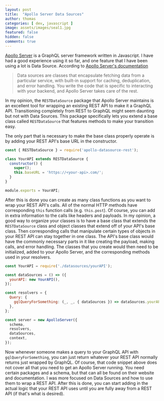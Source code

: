 ```yaml
---
layout: post
title:  "Apollo Server Data Sources"
author: thomas
categories: [ dev, javascript ]
image: assets/images/seal1.jpg
featured: false
hidden: false
comments: true
---
```

[Apollo Server](https://www.apollographql.com/docs/apollo-server/) is a GraphQL server framework written in Javascript. I have had a good experience using it so far, and one feature that I have been using a lot is Data Source. According to [Apollo Server's documentation](https://www.apollographql.com/docs/apollo-server/data/data-sources/)

>Data sources are classes that encapsulate fetching data from a particular service, with built-in support for caching, deduplication, and error handling. You write the code that is specific to interacting with your backend, and Apollo Server takes care of the rest.

In my opinion, the `RESTDataSource` package that Apollo Server maintains is an excellent tool for wrapping an existing REST API to make it a GraphQL API. Transitioning completely from REST to GraphQL might seem daunting but not with Data Sources. This package specifically lets you extend a base class called `RESTDataSource` that features methods to make your transition easy.

The only part that is necessary to make the base class properly operate is by adding your REST API's base URL in the constructor.
```javascript
const { RESTDataSource } = require('apollo-datasource-rest');

class YourAPI extends RESTDataSource {
  constructor() {
    super();
    this.baseURL = 'https://<your-api>.com/';
  }
}

module.exports = YourAPI;
```

After this is done you can create as many class functions as you want to wrap your REST API's calls. All of the normal HTTP methods have corresponding `this` function calls (e.g. `this.post`). Of course, you can add in extra information to the calls like headers and payloads. In my opinion, a good way to organize your classes is to have a base class that extends the `RESTDataSource` class and object classes that extend off of your API's base class. Then corresponding calls that manipulate certain types of objects in your REST API can stay together in one class. The API's base class would have the commonly necessary parts in it like creating the payload, making calls, and error handling. The classes that you create would then need to be initialized, added to your Apollo Server, and the corresponding methods used in your resolvers.

```javascript
const YourAPI = require('./datasources/yourAPI');

const dataSources = () => ({
  yourAPI: new YourAPI(),
});

const resolvers = {
  Query: {
    gqlQueryForSomething: (_, _, { dataSources }) => dataSources.yourAPI.correspondingFunction(),
  },
};

const server = new ApolloServer({
  schema,
  resolvers,
  dataSources,
  context,
});
```

Now whenever someone makes a query to your GraphQL API with `gqlQueryForSomething`, you can just return whatever your REST API normally returns just wrapped by GraphQL. Of course, that code snippet above does not cover all that you need to get an Apollo Server running. You need certain packages and a schema, but that can all be found on their website and documentation. I was more focused on Data Sources and how to use them to wrap a REST API. After this is done, you can start adding in the actual logic that your REST API uses until you are fully away from a REST API (if that's what is desired).
